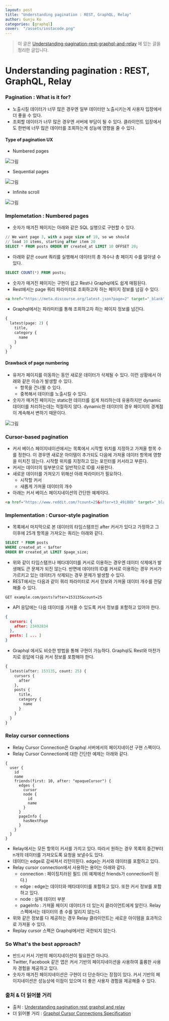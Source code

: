 ```yaml
---
layout: post
title: "Understanding pagination : REST, GraphQL, Relay" 
author: Gunju Ko
categories: [graphql]
cover:  "/assets/instacode.png"
---
```


> 이 글은 [Understanding-pagination-rest-graphql-and-relay](https://www.apollographql.com/blog/understanding-pagination-rest-graphql-and-relay-b10f835549e7/) 에 있는 글을 정리한 글입니다.

# Understanding pagination : REST, GraphQL, Relay

### Pagination : What is it for?

* 노출시킬 데이터가 너무 많은 경우엔 일부 데이터만 노출시키는게 사용자 입장에서 더 좋을 수 있다.
* 조회할 데이터가 너무 많은 경우엔 서버에 부담이 될 수 있다. 클라이언트 입장에서도 한번에 너무 많은 데이터를 조회하는게 성능에 영향을 줄 수 있다.

#### Type of pagination UX

* Numbered pages

![그림](https://wp.apollographql.com/wp-content/uploads/2020/03/1_q8ECZQ1pJfJAlrTvbv_cXw.png)

* Sequential pages

![그림](https://wp.apollographql.com/wp-content/uploads/2020/03/1_9LL9gEk99q4K-167dcxjiw.png)

* Infinite scroll

![그림](https://wp.apollographql.com/wp-content/uploads/2020/03/1_OAj7lrCAsGZqNi_qkjEixw.png)

### Implemetation : Numbered pages

* 숫자가 매겨진 페이지는 아래와 같은 SQL 실행으로 구현할 수 있다.

``` sql
// We want page 3, with a page size of 10, so we should
// load 10 items, starting after item 20
SELECT * FROM posts ORDER BY created_at LIMIT 10 OFFSET 20;
```

* 아래와 같은 count 쿼리를 실행해서 데이터의 총 개수나 총 페이지 수를 알아낼 수 있다.

``` sql
SELECT COUNT(*) FROM posts;
```

* 숫자가 매겨진 페이지는 구현이 쉽고 Rest나 Graphql에도 쉽게 매핑된다. 
* Rest에서는 page 쿼리 파라미터로 조회하고자 하는 페이지 정보를 넘길 수 있다.

``` html
<a href="https://meta.discourse.org/latest.json?page=2" target="_blank" rel="noreferrer noopener">https://meta.discourse.org/latest.json?page=2</a>
```

* Graphql에서는 파라미터를 통해 조회하고자 하는 페이지 정보를 넘긴다.

``` graphql
{
  latest(page: 2) {
    title,
    category {
      name
    }
  }
}
```

#### Drawback of page numbering

* 유저가 페이지를 이동하는 동안 새로운 데이터가 삭제될 수 있다. 이런 상황에서 아래와 같은 이슈가 발생할 수 있다.
  * 항목을 건너뛸 수 있다.
  * 중복해서 데이터를 노출시킬 수 있다. 
* 숫자가 매겨진 페이지는 static한 데이터를 쉽게 처리하는데 유용하지만 dynamic 데이터를 처리하는데는 적절하지 않다. dynamic한 데이터의 경우 페이지의 경계점이 계속해서 변하기 때문이다.

![그림](https://wp.apollographql.com/wp-content/uploads/2020/03/1_MxFDviHiryQTjg8_TAObRw-2048x1194.jpg)

### Cursor-based pagination

* 커서 베이스 페이지네이션에서는 목록에서 시작할 위치를 지정하고 가져올 항목 수를 정한다. 이 경우엔 새로운 아이템이 추가되도 다음에 가져올 데이터 항목에 영향을 미치진 않는다. 시작할 위치를 지정하고 있는 포인터를 커서라고 부른다.
* 커서는 데이터의 일부분으로 일반적으로 ID를 사용한다.
* 새로운 데이터를 가져오기 위해선 아래 파라미터가 필요하다.
  * 시작할 커서
  * 새롭게 가져올 데이터의 개수
* 아래는 커서 베이스 페이지네이션의 간단한 예제이다.

``` html
<a href="https://www.reddit.com/?count=25&after=t3_49i88b" target="_blank" rel="noreferrer noopener">https://www.reddit.com/?count=25&after=t3_49i88b</a>
```

### Implementation : Cursor-style pagination

* 목록에서 마지막으로 본 데이터의 타임스탬프인 after 커서가 있다고 가정하고 그 이후에 25개 항목을 가져오는 쿼리는 아래와 같다.

``` sql
SELECT * FROM posts
WHERE created_at < $after
ORDER BY created_at LIMIT $page_size;
```

* 위와 같이 타임스탬프나 메타데이터를 커서로 이용하는 경우엔 데이터 삭제에가 발생해도 큰 문제가 되진 않는다. 반면에 데이터의 ID를 커서로 이용하는 경우 커서가 가르키고 있는 데이터가 삭제되는 경우 문제가 발생할 수 있다.
* REST에서는 다음과 같이 쿼리 파라미터로 커서 정보와 가져올 데이터 개수를 전달해줄 수 있다. 

``` 
GET example.com/posts?after=153135&count=25
```

* API 응답에는 다음 데이터를 가져올 수 있도록 커서 정보를 포함하고 있어야 한다.

``` json
{
  cursors: {
    after: 23492834
  },
  posts: [ ... ]
}
```

* Graphql 에서도 비슷한 방법을 통해 구현이 가능하다. Graphql도 Rest와 마찬가지로 응답에 다음 커서 정보를 포함해야 한다.

``` graphql
{
  latest(after: 153135, count: 25) {
    cursors {
      after
    },
    posts {
      title,
      category {
        name
      }
    }
  }
}
```

### Relay cursor connections

* Relay Cursor Connection은 Graphql 서버에서의 페이지네이션 구현 스펙이다.
* Relay Cursor Connection에 대한 간단한 예제는 아래와 같다.

``` 
{
  user {
    id
    name
    friends(first: 10, after: "opaqueCursor") {
      edges {
        cursor
        node {
          id
          name
        }
      }
      pageInfo {
        hasNextPage
      }
    }
  }
}
```

* Relay에서는 모든 항목이 커서를 가지고 있다. 따라서 원하는 경우 목록의 중간부터 n개의 데이터를 가져오도록 요청을 보낼수도 있다.
* 데이터는 edge로 감싸져서 리턴이된다. edge는 커서와 데이터를 포함하고 있다.
* Relay cursor connection에서 사용하는 용어는 아래와 같다.
  * connection : 페이징치러된 필드 (위 예제에선 friends가 connection이 된다.)
  * edge : edge는 데이터와 메타데이터를 포함하고 있다. 또한 커서 정보를 포함하고 있다.
  * node : 실제 데이터 부분
  * pageInfo : 가져올 페이지 데이터가 더 있는지 클라이언트에게 알린다. Relay 스펙에서는 데이터의 총 수를 알리지 않는다. 
* 위와 같은 정보를 다 제공하는 경우 Relay 클라이언트는 새로운 아이템을 효과적으로 가져올 수 있다. 
* Replay cursor 스펙은 Graphql에서만 국한되지 않는다.

### So What's the best approach?

* 반드시 커서 기반의 페이지네이션이 필요한건 아니다.
* Twitter, Facebook 같은 앱은 커서 기반의 페이지네이션을 사용하여 훌륭한 사용자 경험을 제공하고 있다.
* 숫자가 매겨진 페이지네이션은 구현이 더 단순하다는 장점이 있다. 커서 기반의 페이지네이션은 성능상에 이점이 있으며 더 좋은 사용자 경험을 제공해줄 수 있다.

### 출처 & 더 읽어볼 거리

* 출처 : [Understanding pagination rest graphql and relay](https://www.apollographql.com/blog/understanding-pagination-rest-graphql-and-relay-b10f835549e7/)
* 더 읽어볼 거리 : [Graphql Cursor Connections Specification](https://relay.dev/graphql/connections.htm)


